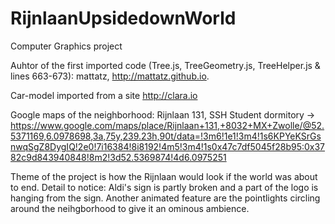 # RijnlaanUpsidedownWorld
Computer Graphics project

Auhtor of the first imported code (Tree.js, TreeGeometry.js, TreeHelper.js & lines 663-673): mattatz, http://mattatz.github.io.

Car-model imported from a site http://clara.io

Google maps of the neighborhood: Rijnlaan 131, SSH Student dormitory -> https://www.google.com/maps/place/Rijnlaan+131,+8032+MX+Zwolle/@52.5371169,6.0978698,3a,75y,239.23h,90t/data=!3m6!1e1!3m4!1s6KPYeKSrGsnwqSgZ8DygIQ!2e0!7i16384!8i8192!4m5!3m4!1s0x47c7df5045f28b95:0x3782c9d843940848!8m2!3d52.5369874!4d6.0975251

Theme of the project is how the Rijnlaan would look if the world was about to end. 
Detail to notice: Aldi's sign is partly broken and a part of the logo is hanging from the sign. Another animated feature are the pointlights circling around the neihgborhood to give it an ominous ambience.
